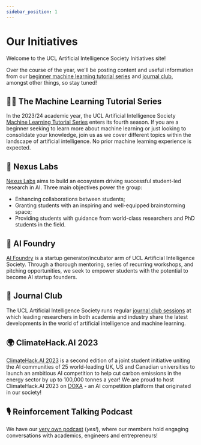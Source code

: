 ```yaml
---
sidebar_position: 1
---
```


# Our Initiatives

Welcome to the UCL Artificial Intelligence Society Initiatives site!

Over the course of the year, we'll be posting content and useful information from our [beginner machine learning tutorial series](/docs/tutorials) and [journal club](/docs/journal-club), amongst other things, so stay tuned!

## 🧑‍💻 The Machine Learning Tutorial Series

In the 2023/24 academic year, the UCL Artificial Intelligence Society [Machine Learning Tutorial Series](/docs/tutorials) enters its fourth season. If you are a beginner seeking to learn more about machine learning or just looking to consolidate your knowledge, join us as we cover different topics within the landscape of artificial intelligence. No prior machine learning experience is expected.

## 🧬 Nexus Labs
[Nexus Labs](/docs/nexus-labs) aims to build an ecosystem driving successful student-led research in AI. Three main objectives power the group:

- Enhancing collaborations between students;
- Granting students with an inspiring and well-equipped brainstorming space;
- Providing students with guidance from world-class researchers and PhD students in the field.

## 🚀 AI Foundry
[AI Foundry](/docs/ai-foundry) is a startup generator/incubator arm of UCL Artificial Intelligence Society. Through a thorough mentoring, series of recurring workshops, and pitching opportunities, we seek to empower students with the potential to become AI startup founders.

## 📝 Journal Club
The UCL Artificial Intelligence Society runs regular [journal club sessions](/docs/journal-club) at which leading researchers in both academia and industry share the latest developments in the world of artificial intelligence and machine learning.

## 🌍 ClimateHack.AI 2023
[ClimateHack.AI 2023](https://climatehack.ai/) is a second edition of a joint student initiative uniting the AI communities of 25 world-leading UK, US and Canadian universities to launch an ambitious AI competition to help cut carbon emissions in the energy sector by up to 100,000 tonnes a year! We are proud to host ClimateHack.AI 2023 on [DOXA](https://doxaai.com/) - an AI competition platform that originated in our society!

## 🎙️ Reinforcement Talking Podcast
We have our [very own podcast](https://podcasters.spotify.com/pod/show/ucl-ai-society) (*yes!*), where our members hold engaging conversations with academics, engineers and entrepreneurs!